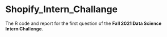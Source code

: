# Shopify_Intern_Challange

The R code and report for the first question of the __Fall 2021 Data Science Intern Challenge__.
